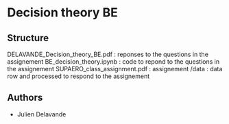 # Decision theory BE

## Structure

DELAVANDE_Decision_theory_BE.pdf : reponses to the questions in the assignement
BE_decision_theory.ipynb : code to repond to the questions in the assignement
SUPAERO_class_assignment.pdf : assignement
/data : data row and processed to respond to the assignement

## Authors

- Julien Delavande
